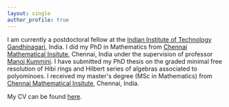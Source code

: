 ```yaml
---
layout: single
author_profile: true
---
```


I am currently a postdoctoral fellow at the [Indian Institute of Technology Gandhinagari](https://iitgn.ac.in/), India. 
I did my PhD in Mathematics from  [Chennai Mathematical Insitute](https://www.cmi.ac.in), Chennai, India under the supervision of professor [Manoj Kummini](https://www.cmi.ac.in/people/fac-profile.php?id=mkummini).
I have submitted my PhD thesis on the graded minimal free resolution of Hibi rings and Hilbert series of algebras associated to polyominoes.
I received my master's degree (MSc in Mathematics) from [Chennai Mathematical Insitute](https://www.cmi.ac.in), Chennai, India.

My CV can be found [here](CV.pdf).


